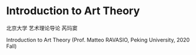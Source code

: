# Introduction to Art Theory
北京大学 艺术理论导论 芮玛窦

Introduction to Art Theory (Prof. Matteo RAVASIO, Peking University, 2020 Fall)
